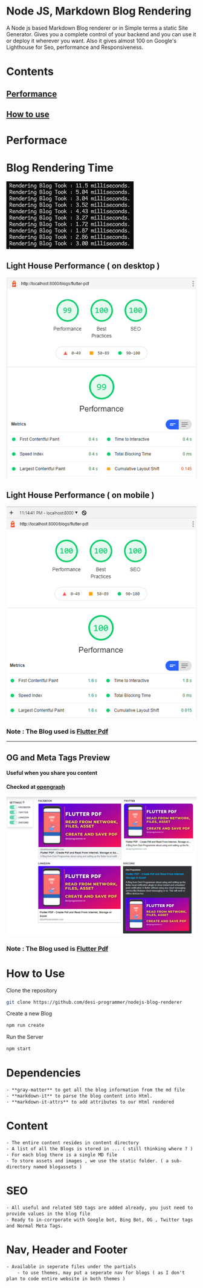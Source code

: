 # Node JS, Markdown Blog Rendering

A Node js based Markdown Blog renderer or in Simple terms a static Site Generator.
Gives you a complete control of your backend and you can use it or deploy it wherever you want. Also it gives almost 100 on Google's Lighthouse for Seo, performance and Responsiveness.

# Contents
## [Performance](#performance)
## [How to use](#use)

# Performace

# Blog Rendering Time
![Render  Time](screenshots/blog-render-time.png)
## Light House Performance ( on desktop )

![Render  Time](screenshots/light_house_performance.png)
## Light House Performance ( on mobile )

![Render  Time](screenshots/light_house_performance_mobile.png)

### Note : The Blog used is [Flutter Pdf](content/flutter-pdf.md)
---
## OG and Meta Tags Preview 

#### Useful when you share you content 

#### Checked at [opengraph](https://www.opengraph.xyz/)

![Social Share Preview](screenshots/og_preview_social_sites.png)

### Note : The Blog used is [Flutter Pdf](content/flutter-pdf.md)

# How to Use

Clone the repository

```bash
git clone https://github.com/desi-programmer/nodejs-blog-renderer
```

Create a new Blog

```bash
npm run create
```
Run the Server

```bash
npm start
```


# Dependencies
    - **gray-matter** to get all the blog information from the md file
    - **markdown-it** to parse the blog content into Html.
    - **markdown-it-attrs** to add attributes to our Html rendered

# Content
    - The entire content resides in content directory
    - A list of all the Blogs is stored in ... ( still thinking where ? )
    - For each blog there is a single MD file
    - To store assets and images , we use the static folder. ( a sub-directory named blogassets )

# SEO
    - All useful and related SEO tags are added already, you just need to provide values in the blog file
    - Ready to in-corrporate with Google bot, Bing Bot, OG , Twitter tags and Normal Meta Tags.

# Nav, Header and Footer
    - Available in seperate files under the partials
        - to use themes, may put a seperate nav for blogs ( as I don't plan to code entire website in both themes )
